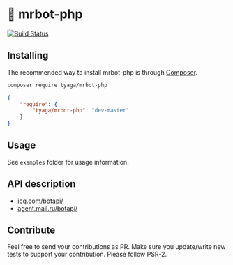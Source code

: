 # 🐘 mrbot-php

[![Build Status](https://travis-ci.com/tyaga/mrbot-php.svg?branch=master)](https://travis-ci.com/tyaga/mrbot-php)

## Installing

The recommended way to install mrbot-php is through
[Composer](https://getcomposer.org/).

```bash
composer require tyaga/mrbot-php
```

```json
{
    "require": {
        "tyaga/mrbot-php": "dev-master"
    }
}
```

## Usage

See ```examples``` folder for usage information. 

## API description
<ul>
    <li><a href="https://icq.com/botapi/">icq.com/botapi/</a></li>
    <li><a href="https://agent.mail.ru/botapi/">agent.mail.ru/botapi/</a></li>
</ul>

## Contribute

Feel free to send your contributions as PR. Make sure you update/write new tests to support your contribution. Please follow PSR-2.
